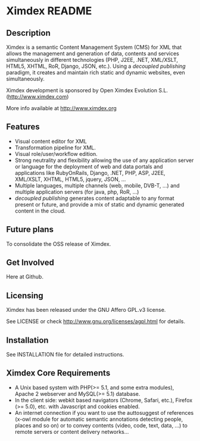 # Ximdex README

Description
-----------

  Ximdex is a semantic Content Management System (CMS) for XML that allows the management and generation of data, contents 
  and services simultaneously in different technologies (PHP, J2EE, .NET, XML/XSLT, HTML5, XHTML, RoR, Django, JSON, etc.). Using 
  a _decoupled publishing_ paradigm, it creates and maintain rich static and dynamic websites, even simultaneously.
  
  Ximdex development is sponsored by Open Ximdex Evolution S.L. (http://www.ximdex.com)
  
  More info available at http://www.ximdex.org


Features
--------

  - Visual content editor for XML
  - Transformation pipeline for XML.
  - Visual role/user/workflow edition.
  - Strong neutrality and flexibility allowing the use of any application server or language for the deployment 
    of web and data portals and applications like RubyOnRails, Django, .NET, PHP, ASP, J2EE, XML/XSLT, XHTML, HTML5, jquery, JSON, ...
  - Multiple languages, multiple channels (web, mobile, DVB-T, ...) and multiple application servers (for java, php, RoR, ...)
  - _decoupled publishing_ generates content adaptable to any format present or future, and provide a mix of static and dynamic generated content in the cloud.


Future plans
------------

  To consolidate the OSS release of Ximdex.

Get Involved
------------

  Here at Github.

Licensing
------------

  Ximdex has been released under the GNU Affero GPL.v3 license.

  See LICENSE or check http://www.gnu.org/licenses/agpl.html for details.

 
Installation
------------

  See INSTALLATION file for detailed instructions.

Ximdex Core Requirements 
------------------------

  -  A Unix based system with PHP(>= 5.1, and some extra modules), Apache 2 webserver and MySQL(>= 5.1) database.
  -  In the client side: webkit based navigators (Chrome, Safari, etc.), Firefox (>= 5.0), etc. with Javascript and cookies enabled. 
  -  An internet connection if you want to use the auttosuggest of references (x-owl module for automatic semantic annotations detecting people, places and so on) or to convey contents (video, code, text, data, ...) to remote servers or content delivery networks...
